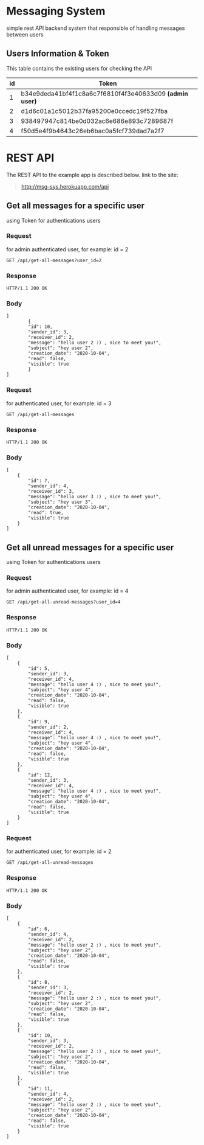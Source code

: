 # Messaging System
simple rest API backend system that responsible of handling messages between users


## Users Information & Token

This table contains the existing users for checking the API

| id | Token |
| --- | --- |
| 1 | b34e9deda41bf4f1c8a6c7f6810f4f3e40633d09 **(admin user)** |
| 2 | d1d6c01a1c5012b37fa95200e0ccedc19f527fba |
| 3 | 938497947c814be0d032ac6e686e893c7289687f |
| 4 | f50d5e4f9b4643c26eb6bac0a5fcf739dad7a2f7 |

# REST API
The REST API to the example app is described below.
link to the site:

> http://msg-sys.herokuapp.com/api

## Get all messages for a specific user
using Token for authentications users

### Request
for admin authenticated user, for example: id = 2

`GET /api/get-all-messages?user_id=2`

### Response

``` 
HTTP/1.1 200 OK
```
### Body

```
]
        {
        "id": 10,
        "sender_id": 3,
        "receiver_id": 2,
        "message": "hello user 2 :) , nice to meet you!",
        "subject": "hey user 2",
        "creation_date": "2020-10-04",
        "read": false,
        "visible": true
        }
]
 ```

### Request
for authenticated user, for example: id = 3

`GET /api/get-all-messages`

### Response

``` 
HTTP/1.1 200 OK
```
### Body
```
[
    {
        "id": 7,
        "sender_id": 4,
        "receiver_id": 3,
        "message": "hello user 3 :) , nice to meet you!",
        "subject": "hey user 3",
        "creation_date": "2020-10-04",
        "read": true,
        "visible": true
    }
]
 ```
 
 ## Get all unread messages for a specific user
using Token for authentications users

### Request
for admin authenticated user, for example: id = 4

`GET /api/get-all-unread-messages?user_id=4`

### Response

```
HTTP/1.1 200 OK

```
### Body

```
[
    {
        "id": 5,
        "sender_id": 3,
        "receiver_id": 4,
        "message": "hello user 4 :) , nice to meet you!",
        "subject": "hey user 4",
        "creation_date": "2020-10-04",
        "read": false,
        "visible": true
    },
    {
        "id": 9,
        "sender_id": 2,
        "receiver_id": 4,
        "message": "hello user 4 :) , nice to meet you!",
        "subject": "hey user 4",
        "creation_date": "2020-10-04",
        "read": false,
        "visible": true
    },
    {
        "id": 12,
        "sender_id": 3,
        "receiver_id": 4,
        "message": "hello user 4 :) , nice to meet you!",
        "subject": "hey user 4",
        "creation_date": "2020-10-04",
        "read": false,
        "visible": true
    }
]

 ```
 
 ### Request
for authenticated user, for example: id = 2

`GET /api/get-all-unread-messages`

### Response

``` 
HTTP/1.1 200 OK
```
### Body

```
[
    {
        "id": 6,
        "sender_id": 4,
        "receiver_id": 2,
        "message": "hello user 2 :) , nice to meet you!",
        "subject": "hey user 2",
        "creation_date": "2020-10-04",
        "read": false,
        "visible": true
    },
    {
        "id": 8,
        "sender_id": 3,
        "receiver_id": 2,
        "message": "hello user 2 :) , nice to meet you!",
        "subject": "hey user 2",
        "creation_date": "2020-10-04",
        "read": false,
        "visible": true
    },
    {
        "id": 10,
        "sender_id": 3,
        "receiver_id": 2,
        "message": "hello user 2 :) , nice to meet you!",
        "subject": "hey user 2",
        "creation_date": "2020-10-04",
        "read": false,
        "visible": true
    },
    {
        "id": 11,
        "sender_id": 4,
        "receiver_id": 2,
        "message": "hello user 2 :) , nice to meet you!",
        "subject": "hey user 2",
        "creation_date": "2020-10-04",
        "read": false,
        "visible": true
    }
]

 ```



